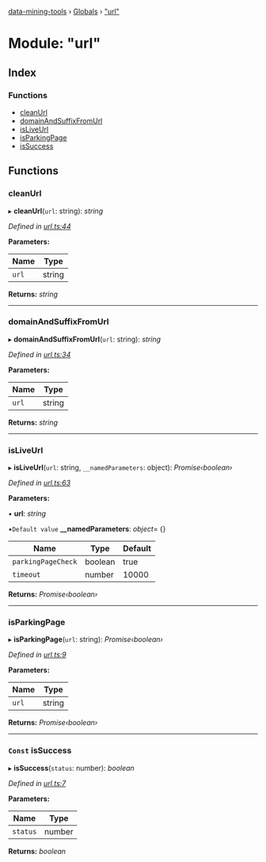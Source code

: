 [data-mining-tools](../README.md) › [Globals](../globals.md) › ["url"](_url_.md)

# Module: "url"

## Index

### Functions

* [cleanUrl](_url_.md#cleanurl)
* [domainAndSuffixFromUrl](_url_.md#domainandsuffixfromurl)
* [isLiveUrl](_url_.md#isliveurl)
* [isParkingPage](_url_.md#isparkingpage)
* [isSuccess](_url_.md#const-issuccess)

## Functions

###  cleanUrl

▸ **cleanUrl**(`url`: string): *string*

*Defined in [url.ts:44](https://github.com/tewen/data-mining-tools/blob/ff6565d/src/lib/url.ts#L44)*

**Parameters:**

Name | Type |
------ | ------ |
`url` | string |

**Returns:** *string*

___

###  domainAndSuffixFromUrl

▸ **domainAndSuffixFromUrl**(`url`: string): *string*

*Defined in [url.ts:34](https://github.com/tewen/data-mining-tools/blob/ff6565d/src/lib/url.ts#L34)*

**Parameters:**

Name | Type |
------ | ------ |
`url` | string |

**Returns:** *string*

___

###  isLiveUrl

▸ **isLiveUrl**(`url`: string, `__namedParameters`: object): *Promise‹boolean›*

*Defined in [url.ts:63](https://github.com/tewen/data-mining-tools/blob/ff6565d/src/lib/url.ts#L63)*

**Parameters:**

▪ **url**: *string*

▪`Default value`  **__namedParameters**: *object*= {}

Name | Type | Default |
------ | ------ | ------ |
`parkingPageCheck` | boolean | true |
`timeout` | number | 10000 |

**Returns:** *Promise‹boolean›*

___

###  isParkingPage

▸ **isParkingPage**(`url`: string): *Promise‹boolean›*

*Defined in [url.ts:9](https://github.com/tewen/data-mining-tools/blob/ff6565d/src/lib/url.ts#L9)*

**Parameters:**

Name | Type |
------ | ------ |
`url` | string |

**Returns:** *Promise‹boolean›*

___

### `Const` isSuccess

▸ **isSuccess**(`status`: number): *boolean*

*Defined in [url.ts:7](https://github.com/tewen/data-mining-tools/blob/ff6565d/src/lib/url.ts#L7)*

**Parameters:**

Name | Type |
------ | ------ |
`status` | number |

**Returns:** *boolean*
